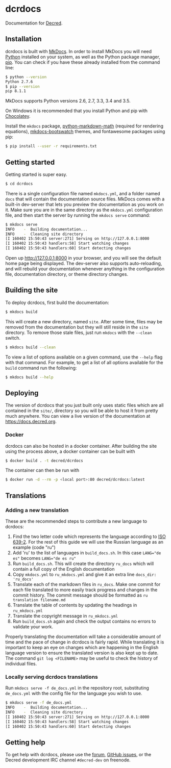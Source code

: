 # dcrdocs

Documentation for [Decred].

## Installation

dcrdocs is built with [MkDocs]. In order to install MkDocs you will need [Python] installed on your system, as well as the Python package manager, [pip]. You can check if you have these already installed from the command line:

```bash
$ python --version
Python 2.7.6
$ pip --version
pip 8.1.1
```

MkDocs supports Python versions 2.6, 2.7, 3.3, 3.4 and 3.5.

On Windows it is recommended that you install Python and pip with [Chocolatey].

Install the `mkdocs` package, [python-markdown-math] \(required for rendering equations\), [mkdocs-bootswatch] themes, and fontawesome packages using pip:

```bash
$ pip install --user -r requirements.txt
```

## Getting started

Getting started is super easy.

```bash
$ cd dcrdocs
```

There is a single configuration file named `mkdocs.yml`, and a folder named `docs` that will contain the documentation source files. MkDocs comes with a built-in dev-server that lets you preview the documentation as you work on it. Make sure you are in the same directory as the `mkdocs.yml` configuration file, and then start the server by running the `mkdocs serve` command:

```bash
$ mkdocs serve
INFO    -  Building documentation...
INFO    -  Cleaning site directory
[I 160402 15:50:43 server:271] Serving on http://127.0.0.1:8000
[I 160402 15:50:43 handlers:58] Start watching changes
[I 160402 15:50:43 handlers:60] Start detecting changes
```

Open up <http://127.0.0.1:8000> in your browser, and you will see the default home page being displayed. The dev-server also supports auto-reloading, and will rebuild your documentation whenever anything in the configuration file, documentation directory, or theme directory changes.

## Building the site

To deploy dcrdocs, first build the documentation:

```bash
$ mkdocs build
```

This will create a new directory, named `site`. After some time, files may be removed from the documentation but they will still reside in the `site` directory. To remove those stale files, just run `mkdocs` with the `--clean` switch.

```bash
$ mkdocs build --clean
```

To view a list of options available on a given command, use the `--help` flag with that command. For example, to get a list of all options available for the `build` command run the following:

```bash
$ mkdocs build --help
```

## Deploying

The version of dcrdocs that you just built only uses static files which are all contained in the `site/`, directory so you will be able to host it from pretty much anywhere. You can view a live version of the documentation at https://docs.decred.org.

### Docker

dcrdocs can also be hosted in a docker container. After building the site using the process above, a docker container can be built with

```bash
$ docker build . -t decred/dcrdocs
```

The container can then be run with

```bash
$ docker run -d --rm -p <local port>:80 decred/dcrdocs:latest
```


## Translations
### Adding a new translation

These are the recommended steps to contribute a new language to dcrdocs:

1. Find the two letter code which represents the language according to [ISO 639-2](https://en.wikipedia.org/wiki/List_of_ISO_639-2_codes). For the rest of this guide we will use the Russian language as an example (code "ru")
1. Add 'ru' to the list of languages in `build_docs.sh`. In this case ```LANG="de es"``` becomes ```LANG="de es ru"```
1. Run `build_docs.sh`. This will create the directory `ru_docs` which will contain a full copy of the English documentation
1. Copy `mkdocs.yml` to `ru_mkdocs.yml` and give it an extra line `docs_dir: 'ru_docs'`
1. Translate each of the markdown files in `ru_docs`. Make one commit for each file translated to more easily track progress and changes in the commit history. The commit message should be formatted as `ru translation filename.md`
1. Translate the table of contents by updating the headings in `ru_mkdocs.yml`
1. Translate the copyright message in `ru_mkdocs.yml`
1. Run `build_docs.sh` again and check the output contains no errors to validate your work. 

Properly translating the documentation will take a considerable amount of time and the pace of change in dcrdocs is fairly rapid. While translating it is important to keep an eye on changes which are happening in the English language version to ensure the translated version is also kept up to date. The command `git log <FILENAME>` may be useful to check the history of individual files.

### Locally serving dcrdocs translations
Run `mkdocs serve -f de_docs.yml` in the repository root, substituting `de_docs.yml` with the config file for the language you wish to use.

```bash
$ mkdocs serve -f de_docs.yml
INFO    -  Building documentation...
INFO    -  Cleaning site directory
[I 160402 15:50:43 server:271] Serving on http://127.0.0.1:8000
[I 160402 15:50:43 handlers:58] Start watching changes
[I 160402 15:50:43 handlers:60] Start detecting changes
```

## Getting help

To get help with dcrdocs, please use the [forum], [GitHub issues], or the Decred development IRC channel `#decred-dev` on freenode.

[Chocolatey]: https://chocolatey.org
[Decred]: https://github.com/decred
[forum]: https://forum.decred.org
[GitHub issues]: https://github.com/decred/dcrdocs/issues
[mkdocs-bootswatch]: https://mkdocs.github.io/mkdocs-bootswatch
[MkDocs]: https://mkdocs.org
[pip]: http://pip.readthedocs.org/en/latest/installing.html
[python-markdown-math]: https://pypi.python.org/pypi/python-markdown-math
[Python]: https://www.python.org
